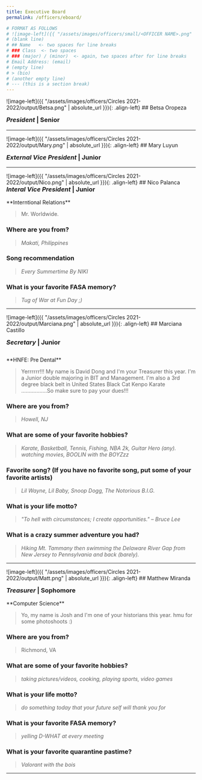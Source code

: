 ```yaml
---
title: Executive Board
permalink: /officers/eboard/

# FORMAT AS FOLLOWS
# ![image-left]({{ "/assets/images/officers/small/<OFFICER NAME>.png" | absolute_url }}){: .align-left}
# (blank line)
# ## Name   <- two spaces for line breaks
# ### Class  <- two spaces
# ### (major) / (minor)  <- again, two spaces after for line breaks
# Email Address: (email)
# (empty line)
# > (bio)
# (another empty line)
# --- (this is a section break)
---
```

<div id="Betsa"></div>
![image-left]({{ "/assets/images/officers/Circles 2021-2022/output/Betsa.png" | absolute_url }}){: .align-left}
## Betsa Oropeza
<p style="margin-bottom: 0.45em; padding: 0">
<a href="https://www.instagram.com/betsabeeeth/" style="margin: 0; padding: 0"><i class="fa fa-2x fa-fw fa-instagram" style="color: #494e48"></i></a>
<a href="mailto:betsabethoropeza@vt.edu" style="margin: 0; padding: 0"><i class="fa fa-2x fa-fw fa-envelope" style="color: #494e48"></i></a></p>
<h3 style="margin-top: 0"><em>President</em> | Senior</h3>

---
<div id="Mary"></div>
![image-left]({{ "/assets/images/officers/Circles 2021-2022/output/Mary.png" | absolute_url }}){: .align-left}
## Mary Luyun
<p style="margin-bottom: 0.45em; padding: 0">
<a href="https://www.instagram.com/mary_antonette_/" style="margin: 0; padding: 0"><i class="fa fa-2x fa-fw fa-instagram" style="color: #494e48"></i></a>
<a href="maryluyun@vt.edu" style="margin: 0; padding: 0"><i class="fa fa-2x fa-fw fa-envelope" style="color: #494e48"></i></a></p>
<h3 style="margin-top: 0"><em>External Vice President</em> | Junior</h3>

---
<div id="Nico"></div>
![image-left]({{ "/assets/images/officers/Circles 2021-2022/output/Nico.png" | absolute_url }}){: .align-left}
## Nico Palanca
<a href="https://www.instagram.com/nicopalanca/" style="margin: 0; padding: 0"><i class="fa fa-2x fa-fw fa-instagram" style="color: #494e48"></i></a>
<a href="mailto:nicolaspalanca@vt.edu" style="margin: 0; padding: 0"><i class="fa fa-2x fa-fw fa-envelope" style="color: #494e48"></i></a>
<h3 style="margin-top: 0"><em>Interal Vice President</em> | Junior</h3>
**Interntional Relations**

>Mr. Worldwide.

### **Where are you from?**

>*Makati, Philippines*

### **Song recommendation**

> *Every Summertime By NIKI*

### **What is your favorite FASA memory?**

> *Tug of War at Fun Day ;)*

---
<div id="Marciana"></div>
![image-left]({{ "/assets/images/officers/Circles 2021-2022/output/Marciana.png" | absolute_url }}){: .align-left}
## Marciana Castillo
<p style="margin-bottom: 0.45em; padding: 0">
<a href="https://www.instagram.com/mg.castle/" style="margin: 0; padding: 0"><i class="fa fa-2x fa-fw fa-instagram" style="color: #494e48"></i></a>
<a href="mailto:marcianacastillo@vt.edu" style="margin: 0; padding: 0"><i class="fa fa-2x fa-fw fa-envelope" style="color: #494e48"></i></a></p>
<h3 style="margin-top: 0"><em>Secretary</em> | Junior</h3>
<div style="margin-top: 2em"></div>
**HNFE: Pre Dental**

> Yerrrrrr!!! My name is David Dong and I'm your Treasurer this year.  I'm a Junior double majoring in BIT and Management.  I'm also a 3rd degree black belt in United States Black Cat Kenpo Karate .................So make sure to pay your dues!!!  

### **Where are you from?**

>*Howell, NJ*

### **What are some of your favorite hobbies?**

> *Karate, Basketball, Tennis, Fishing, NBA 2k, Guitar Hero (any). watching movies, BOOLIN with the BOYZzz*

### **Favorite song? (If you have no favorite song, put some of your favorite artists)**

> *Lil Wayne, Lil Baby, Snoop Dogg, The Notorious B.I.G.*

### **What is your life motto?**

> *"To hell with circumstances; I create opportunities." – Bruce Lee*

### **What is a crazy summer adventure you had?**

> *Hiking Mt. Tammany then swimming the Delaware River Gap from New Jersey to Pennsylvania and back (barely).*

---
<div id="Matt"></div>
![image-left]({{ "/assets/images/officers/Circles 2021-2022/output/Matt.png" | absolute_url }}){: .align-left}
## Matthew Miranda
<p style="margin-bottom: 0.45em; padding: 0"><a href="https://www.instagram.com/maphew.miranda/" style="margin: 0; padding: 0"><i class="fa fa-2x fa-fw fa-instagram" style="color: #494e48"></i></a>
<a href="https://twitter.com/joshmprotacio" style="color: #494e48"><i class="fa fa-2x fa-fw fa-twitter"></i></a>
<a href="mailto:mmira02@vt.edu" style="margin: 0; padding: 0"><i class="fa fa-2x fa-fw fa-envelope" style="color: #494e48"></i></a></p>
<h3 style="margin-top: 0"><em>Treasurer</em> | Sophomore</h3>
**Computer Science**

> Yo, my name is Josh and I'm one of your historians this year. hmu for some photoshoots :)

### **Where are you from?**
> Richmond, VA

### **What are some of your favorite hobbies?**

> *taking pictures/videos, cooking, playing sports, video games*

### **What is your life motto?**

> *do something today that your future self will thank you for*

### **What is your favorite FASA memory?**

> *yelling D-WHAT at every meeting*

### **What is your favorite quarantine pastime?**

> *Valorant with the bois*

---
